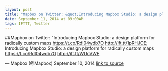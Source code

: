 ```yaml
---
layout: post
title: "Mapbox on Twitter: &quot;Introducing Mapbox Studio: a design platform for radically custom maps https://t.co/RdI04wdb7O http://ift.tt/1pRHJOE;"
date: September 11, 2014 at 09:00AM
tags: IFTTT, Twitter
---
```

##Mapbox on Twitter: &quot;Introducing Mapbox Studio: a design platform for radically custom maps https://t.co/RdI04wdb7O http://ift.tt/1pRHJOE;
Introducing Mapbox Studio: a design platform for radically custom maps https://t.co/RdI04wdb7O http://ift.tt/WUcVWE

— Mapbox (@Mapbox) September 10, 2014
[link to source](http://ift.tt/1CUBNi0) 
